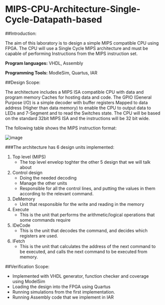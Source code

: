 # MIPS-CPU-Architecture-Single-Cycle-Datapath-based

##Introduction:

The aim of this laboratory is to design a simple MIPS compatible CPU using FPGA. The CPU 
will use a Single Cycle MIPS architecture and must be capable of performing 
Instructions from the MIPS instruction set.

**Program languages:** VHDL, Assembly

**Programming Tools:** ModleSim, Quartus, IAR

##Design Scope:

 The architecture includes a MIPS ISA compatible CPU with data and program 
 memory Caches for hosting data and code.
 The GPIO (General Purpose I/O) is a simple decoder with buffer registers 
 Mapped to data address (Higher than data memory) to enable the CPU to output data to LEDs and 7-Segment and to read the Switches state.
 The CPU will be based on the standard 32bit MIPS ISA and the instructions will be 
 32 bit wide. 

 

 The following table shows the MIPS instruction format:

 ![image](https://user-images.githubusercontent.com/94614385/202234572-59ee448c-9942-4f29-8d9a-f6d2496d8ee8.png)

 ###The architecture has 6 design units implemented:
  1. Top level (MIPS)
     - The top level envelop toghter the other 5 design that we will talk about
  2. Control design
     - Doing the needed decoding
     - Manage the other units
     - Responsible for all the control lines, and putting the values in them according to the relevant command. 
  3. DeMemory
     - Unit that responsible for the write and reading in the memory
  4. Execute
     - This is the unit that performs the arithmetic/logical operations that some commands require
  5. IDeCode
     - This is the unit that decodes the command, and decides which registers are used.
  6. IFetch
     - This is the unit that calculates the address of the next command to be executed, and calls the next command to be executed from memory.

##Verification Scope: 
 - Implemented with VHDL generator, function checker and coverage using ModelSim  
 - Loading the design into the FPGA using Quartus
  - Running simulations from the first implementation.
 - Running Assembly code that we implement in IAR


